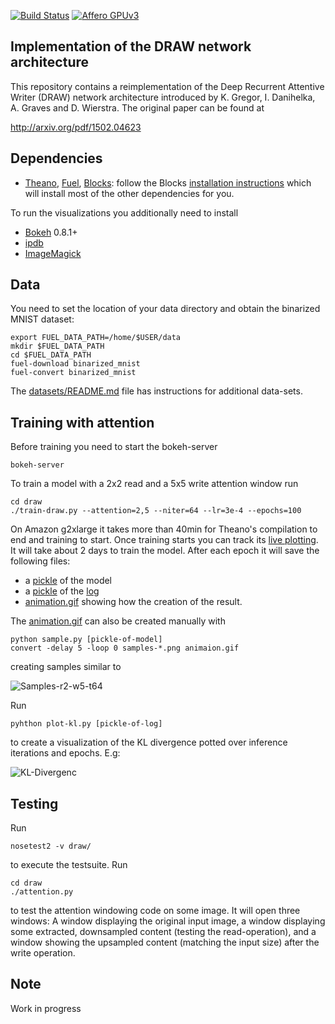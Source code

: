 
[![Build Status](https://img.shields.io/shippable/557c82e6edd7f2c05214d9ce/master.svg?style=flat-square)](https://app.shippable.com/projects/557c82e6edd7f2c05214d9ce/builds/latest)
[![Affero GPUv3](https://img.shields.io/github/license/jbornschein/draw.svg?style=flat-square)](http://choosealicense.com/licenses/agpl-3.0/)


Implementation of the DRAW network architecture
-----------------------------------------------
This repository contains a reimplementation of the Deep Recurrent Attentive
Writer (DRAW) network architecture introduced by K. Gregor, I. Danihelka,
A. Graves and D. Wierstra. The original paper can be found at

  http://arxiv.org/pdf/1502.04623


Dependencies
------------
 * [Theano](https://github.com/theano/Theano),
[Fuel](https://github.com/mila-udem/fuel), 
[Blocks](https://github.com/mila-udem/blocks): follow the Blocks
[installation instructions](http://blocks.readthedocs.org/en/latest/setup.html)
which will install most of the other dependencies for you.

To run the visualizations you additionally need to install

 * [Bokeh](http://bokeh.pydata.org/en/latest/docs/installation.html) 0.8.1+
 * [ipdb](https://pypi.python.org/pypi/ipdb)
 * [ImageMagick](http://www.imagemagick.org/)


Data
----
You need to set the location of your data directory and obtain the binarized
MNIST dataset:

    export FUEL_DATA_PATH=/home/$USER/data
    mkdir $FUEL_DATA_PATH
    cd $FUEL_DATA_PATH
    fuel-download binarized_mnist
    fuel-convert binarized_mnist
    
The [datasets/README.md](./draw/datasets/README.md) file has instructions for additional data-sets.


Training with attention
-----------------------
Before training you need to start the bokeh-server

    bokeh-server

To train a model with a 2x2 read and a 5x5 write attention window run

    cd draw
    ./train-draw.py --attention=2,5 --niter=64 --lr=3e-4 --epochs=100

On Amazon g2xlarge it takes more than 40min for Theano's compilation to end and training to start.
Once training starts you can track its 
[live plotting](http://blocks.readthedocs.org/en/latest/plotting.html).
It will take about 2 days to train the model. After each epoch it will save the following files:

 * a [pickle](https://s3.amazonaws.com/udidraw/mnist-r2-w5-t64-enc256-dec256-z100-lr34_log_model.pkl) of the model
 * a [pickle](https://s3.amazonaws.com/udidraw/mnist-r2-w5-t64-enc256-dec256-z100-lr34_log.pkl)
of the [log](http://blocks.readthedocs.org/en/latest/api/log.html#blocks.log.TrainingLog)
 * [animation.gif](doc/mnist-r2-w5-t64-enc256-dec256-z100-lr34.gif) showing how the creation of the result.

The [animation.gif](doc/mnist-r2-w5-t64-enc256-dec256-z100-lr34.gif) can also be created manually with

    python sample.py [pickle-of-model]
    convert -delay 5 -loop 0 samples-*.png animaion.gif
creating samples similar to 

 ![Samples-r2-w5-t64](doc/mnist-r2-w5-t64-enc256-dec256-z100-lr34.gif)

Run 
    
    pyhthon plot-kl.py [pickle-of-log]

to create a visualization of the KL divergence potted over inference iterations and epochs. E.g:

 ![KL-Divergenc](doc/kl_divergence.png)


Testing
-------
Run 

    nosetest2 -v draw/ 

to execute the testsuite. Run 

    cd draw
    ./attention.py

to test the attention windowing code on some image. It will open three windows:
A window displaying the original input image, a window displaying some
extracted, downsampled content (testing the read-operation), and a window
showing the upsampled content (matching the input size) after the write
operation.

Note
----
Work in progress
